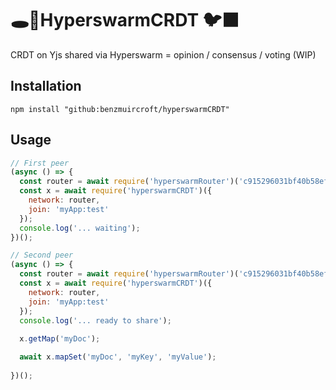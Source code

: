 # 🕳️🥊HyperswarmCRDT 🐦‍⬛ 

CRDT on Yjs shared via Hyperswarm = opinion / consensus / voting (WIP)

## Installation
```
npm install "github:benzmuircroft/hyperswarmCRDT"
```

## Usage
```js
// First peer
(async () => {
  const router = await require('hyperswarmRouter')('c915296031bf40b58ef7f1d6b883512e799c1982b83acdc7ce27a2079a8c196f');
  const x = await require('hyperswarmCRDT')({
    network: router,
    join: 'myApp:test'
  });
  console.log('... waiting');
})();
```
```js
// Second peer
(async () => {
  const router = await require('hyperswarmRouter')('c915296031bf40b58ef7f1d6b883512e799c1982b83acdc7ce27a2079a8c196f');
  const x = await require('hyperswarmCRDT')({
    network: router,
    join: 'myApp:test'
  });
  console.log('... ready to share');
  
  x.getMap('myDoc');

  await x.mapSet('myDoc', 'myKey', 'myValue');
  
})();
```
